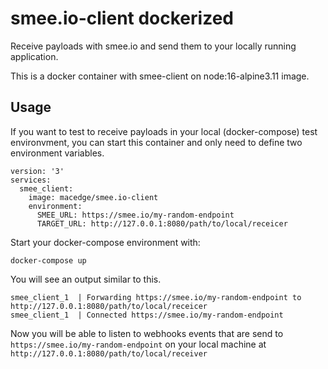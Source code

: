 # smee.io-client dockerized
Receive payloads with smee.io and send them to your locally running application.

This is a docker container with smee-client on node:16-alpine3.11 image.

## Usage
If you want to test to receive payloads in your local (docker-compose) test environvment,
you can start this container and only need to define two environment variables.

```
version: '3'
services:
  smee_client:
    image: macedge/smee.io-client
    environment:
      SMEE_URL: https://smee.io/my-random-endpoint
      TARGET_URL: http://127.0.0.1:8080/path/to/local/receicer
```


Start your docker-compose environment with:
```
docker-compose up
```
You will see an output similar to this.
```
smee_client_1  | Forwarding https://smee.io/my-random-endpoint to http://127.0.0.1:8080/path/to/local/receicer
smee_client_1  | Connected https://smee.io/my-random-endpoint
```

Now you will be able to listen to webhooks events that are send to `https://smee.io/my-random-endpoint` on your local machine at `http://127.0.0.1:8080/path/to/local/receiver`
